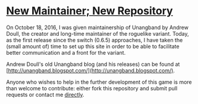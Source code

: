 [New Maintainer; New Repository](https://dgolddragon28.github.io/Unangband/2017/01/24/New-Maintainer.html)
==============================

On October 18, 2016, I was given maintainership of Unangband by Andrew Doull, the creator and long-time maintainer
of the roguelike variant. Today, as the first release since the switch (0.6.5) approaches, I have taken the (small
amount of) time to set up this site in order to be able to facilitate better communication and a front for the variant.

Andrew Doull's old Unangband blog (and his releases) can be found at [http://unangband.blogspot.com/](http://unangband.blogspot.com/).

Anyone who wishes to help in the further development of this game is more than welcome to contribute: either fork this
repository and submit pull requests or contact me [directly](mailto:dgolddragon28@gmail.com).
